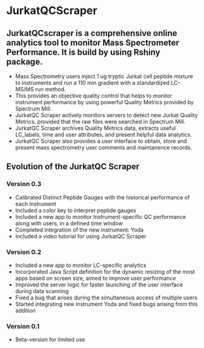 # JurkatQCScraper

## JurkatQCscraper is a comprehensive online analytics tool to monitor Mass Spectrometer Performance. It is build by using Rshiny package.

- Mass Spectrometry users inject 1 ug tryptic Jurkat cell peptide mixture to instruments and run a 110 min gradient with a standardized LC-MS/MS run method. 
- This provides an objective quality control that helps to monitor instrument performance by using powerful Quality Metrics provided by Spectrum Mill. 
- JurkatQC Scraper actively monitors servers to detect new Jurkat Quality Metrics, provided that the raw files were searched in Spectrum Mill. 
- JurkatQC Scraper archives Quality Metrics data, extracts useful LC_labels, time and user attributes, and present helpful data analytics. 
- JurkatQC Scraper also provides a user interface to obtain, store and present mass spectrometry user comments and maintanence records.

## Evolution of the JurkatQC Scraper
### Version 0.3
- Calibrated Distinct Peptide Gauges with the historical performance of each instrument
- Included a color key to interpret peptide gauges
- Included a new app to monitor Instrument-specific QC performance along with users, in a defined time window
- Completed integration of the new instrument: Yoda
- Included a video tutorial for using JurkatQC Scraper

### Version 0.2
- Included a new app to monitor LC-specific analytics
- Incorporated Java Script definition for the dynamic resizing of the most apps based on screen size, aimed to improve user performance
- Improved the server logic for faster launching of the user interface during data scanning
- Fixed a bug that arises during the simultaneous access of multiple users
- Started integrating new instrument Yoda and fixed bugs arising from this addition

### Version 0.1
- Beta-version for limited use
